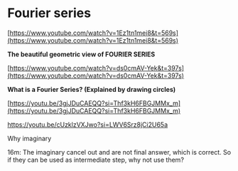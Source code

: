 # Fourier series

[https://www.youtube.com/watch?v=1Ez1tn1mei8&t=569s](https://www.youtube.com/watch?v=1Ez1tn1mei8&t=569s)

**The beautiful geometric view of FOURIER SERIES**

[https://www.youtube.com/watch?v=ds0cmAV-Yek&t=397s](https://www.youtube.com/watch?v=ds0cmAV-Yek&t=397s)

**What is a Fourier Series? (Explained by drawing circles)**

[https://youtu.be/3gjJDuCAEQQ?si=Thf3kH6FBGJMMx_m](https://youtu.be/3gjJDuCAEQQ?si=Thf3kH6FBGJMMx_m)

https://youtu.be/cUzklzVXJwo?si=LWV6Srz8jCi2U65a

Why imaginary

16m: The imaginary cancel out and are not final answer,  which is correct. So if they can be used as intermediate step, why not use them?